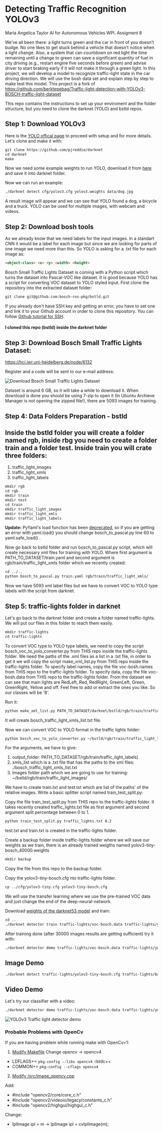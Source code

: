 # Detecting Traffic Recognition YOLOv3

Maria Angelica Taylor 
AI for Autonomous Vehicles WPI. 
Assigment 8

We’ve all been there: a light turns green and the car in front of you doesn’t budge. No one likes to get stuck behind a vehicle that doesn’t notice when a light change. Also, a system that can countdown on red light the time remaining until a change to green can save a significant quantity of fuel in city driving (e.g., restart engine five seconds before green) and advise driver to start braking early if it will not make it through a green light. 
In this project, we will develop a model to recognize traffic-light state in the car driving direction. We will use the bosh data set and explain step by step to make test this model. 
This project is a fork of https://github.com/berktepebag/Traffic-light-detection-with-YOLOv3-BOSCH-traffic-light-dataset

This repo contains the instructions to set up your enviroment and the folder structure, but you need to clone the darknet (YOLO) and bstld repos.

## Step 1: Download YOLOv3

Here is the <a href='https://pjreddie.com/darknet/yolo/' >YOLO offical page</a> to proceed with setup and for more details. Let's clone and make it with:

```html
git clone https://github.com/pjreddie/darknet
cd darknet
make
```

Now we need some example weights to run YOLO, download it from <a href="https://pjreddie.com/media/files/yolov3.weights">here</a> and save it into darknet folder.

Now we can run an example:

```html
./darknet detect cfg/yolov3.cfg yolov3.weights data/dog.jpg
```

A result image will appear and we can see that YOLO found a dog, a bicycle and a truck. YOLO can be used for multiple images, with webcam and videos.

## Step 2: Download bosh tools

As we already know that we need labels for the input images. In a standart CNN it would be a label for each image but since we are looking for parts of one image we need more than this. So YOLO is asking for a .txt file for each image as:
```html
<object-class> <x> <y> <width> <height>
```

Bosch Small Traffic Lights Dataset is coming with a Python script which turns the dataset into Pascal-VOC like dataset. It is good because YOLO has a script for converting VOC dataset to YOLO styled input. First clone the repository into the extracted dataset folder:  
```html
git clone git@github.com:bosch-ros-pkg/bstld.git
```

If you already don't have SSH key and getting an error, you have to set one and link it to your Github account in order to clone this repository. You can follow <a href="https://help.github.com/en/articles/connecting-to-github-with-ssh"> Github tutorial for SSH</a>.


#### I cloned this repo (bstld) inside the darknet folder 

## Step 3: Download Bosch Small Traffic Lights Dataset:

https://hci.iwr.uni-heidelberg.de/node/6132

Register and a code will be sent to our e-mail address:

<img src="imgs/download_bosch_traffic_dataset.png" alt="Download Bosch Small Traffic Lights Dataset">

Dataset is around 6 GB, so it will take a while to download it. When download is done you should be using 7-zip to open it (In Ubuntu Archieve Manager is not opening the zipped file!), there are 5093 images for training.

## Step 4: Data Folders Preparation - bstld

## Inside the bstld folder you will create a folder named rgb, inside rbg you need to create a folder train and a folder test. Inside train you will crate three folders: 

1. traffic_light_images
2. traffic_light_xmls
3. traffic_light_labels

```html
mkdir rgb
cd rgb
mkdir train
mkdir test
cd train
mkdir traffic_light_images
mkdir traffic_light_xmls
mkdir traffic_light_labels
```
**Update:** PyYaml's load function has been <a href=https://stackoverflow.com/questions/69564817/typeerror-load-missing-1-required-positional-argument-loader-in-google-col>deprecated</a>, so if you are getting an error with yaml.load() you should change bosch_to_pascal.py line 60 to yaml.safe_load() .


Now go back to bstld folder and run bosch_to_pascal.py script, which will create necessary xml files for training with YOLO. Where first argument is PATH_TO_DATASET/train.yaml and second argument is rgb/train/traffic_light_xmls folder which we recently created:
```html
cd ../..
python bosch_to_pascal.py train.yaml rgb/train/traffic_light_xmls/
```
Now we have 5093 xml label files but we have to convert VOC to YOLO type labels with the script from darknet. 

## Step 5: traffic-lights folder in darknet
Let's go back to the darknet folder and create a folder named traffic-lights. We will put our files in this folder to reach them easily.

```html
mkdir traffic-lights 
cd traffic-lights 
```

To convert VOC type to YOLO type labels, we need to copy the script bosch_voc_to_yolo_converter.py from THIS repo inside the traffic-lights folder.
We need the paths of the .xml files as a list in a .txt file, in order to get it we will copy the script make_xml_list.py from THIS repo inside the traffic-lights folder.
To specify label names, copy the file voc-bosh.names from THIS repo to the traffic-lights folder.
To specify data, copy the file voc-bosh.data from THIS repo to the traffic-lights folder. From the dataset we can see that main lights are RedLeft, Red, RedRight, GreenLeft, Green, GreenRight, Yellow and off. Feel free to add or extract the ones you like. So our classes will be '8'.

Run it:

```html
python make_xml_list.py PATH_TO_DATASET/darknet/bstld/rgb/train/traffic_light_xmls/
```
It will create bosch_traffic_light_xmls_list.txt file.

Now we can convert VOC to YOLO format in the traffic lights folder:

```html
python bosch_voc_to_yolo_converter.py ~/bstld/rgb/train/traffic_light_labels/ ./bosch_traffic_light_xmls_list.txt ~/bstld/rgb/train/traffic_light_images/
```

For the arguments, we have to give:
1. output_folder: PATH_TO_DATASET/rgb/train/traffic_light_labels)
2. xmls_list which is a .txt file that has the paths to the xml files: ./bosch_traffic_light_xmls_list.txt
3. Images folder path which we are going to use for training: ~/bstld/rgb/train/traffic_light_images/

We have to create train.txt and test.txt which are list of the paths' of the relative images. Write a basic splitter script named train_test_split.py:

Copy the file train_test_split.py from THIS repo to the traffic-lights folder. It takes recently created traffic_lights.txt file as first argument and second argument split percentage between 0 to 1. 

```html
python train_test_split.py traffic_lights.txt 0.2
```
test.txt and train.txt is created in the traffic-lights folder. 

Create a backup folder inside traffic-lights folder where we will save our weights as we train, there is an already trained weigths named yolov3-tiny-bosch_40000.weights 
```html
mkdir backup
```
Copy the file from this repo to the backup folder. 

Copy the yolov3-tiny-bosch.cfg nto traffic-lights folder.

```html
cp ../cfg/yolov3-tiny.cfg yolov3-tiny-bosch.cfg
```

We will use the transfer learning where we use the pre-trained VOC data and just change the end of the deep-neural-network.

Download <a href="https://pjreddie.com/media/files/darknet53.conv.74"> weights of the darknet53 model</a> and train:

```html
cd ..
./darknet detector train traffic-lights/voc-bosch.data traffic-lights/yolov3-tiny-bosch.cfg darknet53.conv.74
```

After training done (after 30000 images results are getting sufficient) try it with:
```html
./darknet detector demo traffic-lights/voc-bosch.data traffic-lights/yolov3-tiny-bosch.cfg traffic-lights/backup/yolov3-tiny-bosch_40000.weights <video file>
```

## Image Demo

```html
./darknet detect traffic-lights/yolov3-tiny-bosch.cfg traffic-lights/backup/yolov3-tiny-bosch_40000.weights data/XXX.jpg
```

## Video Demo

Let's try our classifier with a video:

```html
./darknet detector demo traffic-lights/voc-bosch.data traffic-lights/yolov3-tiny-bosch.cfg traffic-lights//backup/yolov3-tiny-bosch_40000.weights <video file>
```

<img src="imgs/traffic_light_detector_demo.png" alt="YOLOv3 Traffic light detector demo">
	
### Probable Problems with OpenCv
	
If you are having problem while running make with OpenCv=1:
	
1. <a href="https://stackoverflow.com/questions/55306007/how-to-compile-yolov3-with-opencv">Modify Makefile</a>
Change opencv -> opencv4
- LDFLAGS+= `pkg-config --libs opencv4` -lstdc++
- COMMON+= `pkg-config --cflags opencv4` 
2. <a href="https://stackoverflow.com/questions/64885148/error-iplimage-does-not-name-a-type-when-trying-to-build-darknet-with-opencv"> Modify /src/image_opencv.cpp</a>
	
Add:
- #include "opencv2/core/core_c.h"
- #include "opencv2/videoio/legacy/constants_c.h"
- #include "opencv2/highgui/highgui_c.h"
	
Change:
- IplImage ipl = m -> IplImage ipl = cvIplImage(m);